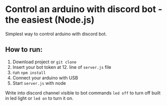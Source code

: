 # Control an arduino with discord bot - the easiest (Node.js)
Simplest way to control arduino with discord bot.

## How to run:

1. Download project or `git clone`
2. Insert your bot token at 12. line of `server.js` file
3. run `npm install`
4. Connect your arduino with USB
5. Start `server.js` with node

Write into discord channel visible to bot commands `led off` to turn off built in led light or `led on` to turn it on.
